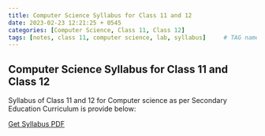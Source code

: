 ```yaml
---
title: Computer Science Syllabus for Class 11 and 12
date: 2023-02-23 12:21:25 + 0545
categories: [Computer Science, Class 11, Class 12]
tags: [notes, class 11, computer science, lab, syllabus]     # TAG names should always be lowercase
---
```

## Computer Science Syllabus for Class 11 and Class 12

Syllabus of Class 11 and 12 for Computer science as per Secondary Education Curriculum is provide below:

[Get Syllabus PDF]({{site.url}}/assets/Computer_Science/Computer_11_&_12.pdf)
